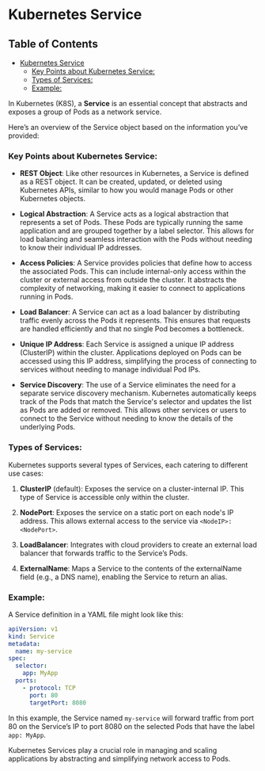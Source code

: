 # Kubernetes Service

## Table of Contents

- [Kubernetes Service](#kubernetes-service)
  - [Key Points about Kubernetes Service:](#key-points-about-kubernetes-service)
  - [Types of Services:](#types-of-services)
  - [Example:](#example)

In Kubernetes (K8S), a **Service** is an essential concept that abstracts and exposes a group of Pods as a network service. 

Here’s an overview of the Service object based on the information you’ve provided:

### Key Points about Kubernetes Service:

- **REST Object**: Like other resources in Kubernetes, a Service is defined as a REST object. It can be created, updated, or deleted using Kubernetes APIs, similar to how you would manage Pods or other Kubernetes objects.

- **Logical Abstraction**: A Service acts as a logical abstraction that represents a set of Pods. These Pods are typically running the same application and are grouped together by a label selector. This allows for load balancing and seamless interaction with the Pods without needing to know their individual IP addresses.

- **Access Policies**: A Service provides policies that define how to access the associated Pods. This can include internal-only access within the cluster or external access from outside the cluster. It abstracts the complexity of networking, making it easier to connect to applications running in Pods.

- **Load Balancer**: A Service can act as a load balancer by distributing traffic evenly across the Pods it represents. This ensures that requests are handled efficiently and that no single Pod becomes a bottleneck.

- **Unique IP Address**: Each Service is assigned a unique IP address (ClusterIP) within the cluster. Applications deployed on Pods can be accessed using this IP address, simplifying the process of connecting to services without needing to manage individual Pod IPs.

- **Service Discovery**: The use of a Service eliminates the need for a separate service discovery mechanism. Kubernetes automatically keeps track of the Pods that match the Service's selector and updates the list as Pods are added or removed. This allows other services or users to connect to the Service without needing to know the details of the underlying Pods.

### Types of Services:
Kubernetes supports several types of Services, each catering to different use cases:

1. **ClusterIP** (default): Exposes the service on a cluster-internal IP. This type of Service is accessible only within the cluster.

2. **NodePort**: Exposes the service on a static port on each node's IP address. This allows external access to the service via `<NodeIP>:<NodePort>`.

3. **LoadBalancer**: Integrates with cloud providers to create an external load balancer that forwards traffic to the Service’s Pods.

4. **ExternalName**: Maps a Service to the contents of the externalName field (e.g., a DNS name), enabling the Service to return an alias.

### Example:
A Service definition in a YAML file might look like this:

```yaml
apiVersion: v1
kind: Service
metadata:
  name: my-service
spec:
  selector:
    app: MyApp
  ports:
    - protocol: TCP
      port: 80
      targetPort: 8080
```

In this example, the Service named `my-service` will forward traffic from port 80 on the Service’s IP to port 8080 on the selected Pods that have the label `app: MyApp`.

Kubernetes Services play a crucial role in managing and scaling applications by abstracting and simplifying network access to Pods.